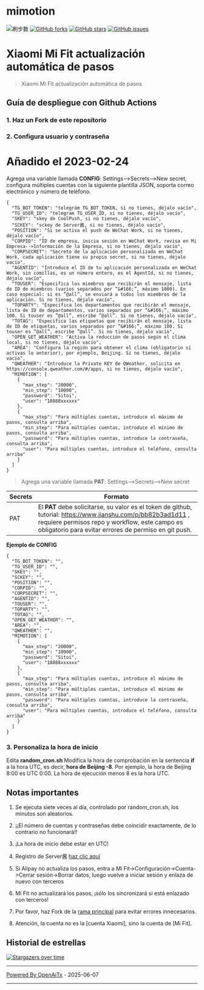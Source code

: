 # mimotion
![刷步数](https://github.com/xunichanghuan/mimotion-run/actions/workflows/run.yml/badge.svg)
[![GitHub forks](https://img.shields.io/github/forks/xunichanghuan/mimotion-run?style=flat-square)](https://github.com/xunichanghuan/mimotion-run/network)
[![GitHub stars](https://img.shields.io/github/stars/xunichanghuan/mimotion-run?style=flat-square)](https://github.com/xunichanghuan/mimotion-run/stargazers)
[![GitHub issues](https://img.shields.io/github/issues/xunichanghuan/mimotion-run?style=flat-square)](https://github.com/xunichanghuan/mimotion-run/issues)

# Xiaomi Mi Fit actualización automática de pasos

> Xiaomi Mi Fit actualización automática de pasos

## Guía de despliegue con Github Actions

### 1. Haz un Fork de este repositorio

### 2. Configura usuario y contraseña
# Añadido el 2023-02-24
Agrega una variable llamada **CONFIG**: Settings-->Secrets-->New secret, configura múltiples cuentas con la siguiente plantilla JSON, soporta correo electrónico y número de teléfono.
```
{
  "TG_BOT_TOKEN": "telegram TG_BOT_TOKEN, si no tienes, déjalo vacío",
  "TG_USER_ID": "telegram TG_USER_ID, si no tienes, déjalo vacío",
  "SKEY": "skey de CoolPush, si no tienes, déjalo vacío",
  "SCKEY": "sckey de Server酱, si no tienes, déjalo vacío",
  "POSITION": "Si se activa el push de WeChat Work, si no tienes, déjalo vacío",
  "CORPID": "ID de empresa, inicia sesión en WeChat Work, revisa en Mi Empresa-->Información de la Empresa, si no tienes, déjalo vacío",
  "CORPSECRET": "Secreto de la aplicación personalizada en WeChat Work, cada aplicación tiene su propio secret, si no tienes, déjalo vacío",
  "AGENTID": "Introduce el ID de tu aplicación personalizada en WeChat Work, sin comillas, es un número entero, es el AgentId, si no tienes, déjalo vacío",
  "TOUSER": "Especifica los miembros que recibirán el mensaje, lista de ID de miembros (varios separados por ”&#166;”, máximo 1000). En caso especial: si es ”@all”, se enviará a todos los miembros de la aplicación. Si no tienes, déjalo vacío",
  "TOPARTY": "Especifica los departamentos que recibirán el mensaje, lista de ID de departamentos, varios separados por ”&#166;”, máximo 100. Si touser es ”@all”, escribe ”@all”. Si no tienes, déjalo vacío",
  "TOTAG": "Especifica las etiquetas que recibirán el mensaje, lista de ID de etiquetas, varios separados por ”&#166;”, máximo 100. Si touser es ”@all”, escribe ”@all”. Si no tienes, déjalo vacío",
  "OPEN_GET_WEATHER": "Activa la reducción de pasos según el clima local, si no tienes, déjalo vacío",
  "AREA": "Configura la región para obtener el clima (obligatorio si activas lo anterior), por ejemplo, Beijing. Si no tienes, déjalo vacío",
  "QWEATHER": "Introduce la Private KEY de QWeather, solicita en https://console.qweather.com/#/apps, si no tienes, déjalo vacío",
  "MIMOTION": [
    {
      "max_step": "20000",
      "min_step": "10000",
      "password": "Sitoi",
      "user": "18888xxxxxx"
    },
    {
      "max_step": "Para múltiples cuentas, introduce el máximo de pasos, consulta arriba",
      "min_step": "Para múltiples cuentas, introduce el mínimo de pasos, consulta arriba",
      "password": "Para múltiples cuentas, introduce la contraseña, consulta arriba",
      "user": "Para múltiples cuentas, introduce el teléfono, consulta arriba"
    }
  ]
}
```
> Agrega una variable llamada **PAT**: Settings-->Secrets-->New secret

| Secrets |  Formato  |
| ------- | --------- |
| PAT     |   El **PAT** debe solicitarse, su valor es el token de github, tutorial: https://www.jianshu.com/p/bb82b3ad1d11 , requiere permisos repo y workflow, este campo es obligatorio para evitar errores de permiso en git push. |

**Ejemplo de CONFIG**
```
{
  "TG_BOT_TOKEN": "",
  "TG_USER_ID": "",
  "SKEY": "",
  "SCKEY": "",
  "POSITION": "",
  "CORPID": "",
  "CORPSECRET": "",
  "AGENTID": "",
  "TOUSER": "",
  "TOPARTY": "",
  "TOTAG": "",
  "OPEN_GET_WEATHER": "",
  "AREA": "",
  "QWEATHER": "",
  "MIMOTION": [
    {
      "max_step": "20000",
      "min_step": "10000",
      "password": "Sitoi",
      "user": "18888xxxxxx"
    },
    {
      "max_step": "Para múltiples cuentas, introduce el máximo de pasos, consulta arriba",
      "min_step": "Para múltiples cuentas, introduce el mínimo de pasos, consulta arriba",
      "password": "Para múltiples cuentas, introduce la contraseña, consulta arriba",
      "user": "Para múltiples cuentas, introduce el teléfono, consulta arriba"
    }
  ]
}
```

### 3. Personaliza la hora de inicio

Edita **random_cron.sh**
Modifica la hora de comprobación en la sentencia **if** a la hora UTC, es decir, **hora de Beijing -8**. Por ejemplo, la hora de Beijing 8:00 es UTC 0:00. La hora de ejecución menos 8 es la hora UTC.



## Notas importantes

1. Se ejecuta siete veces al día, controlado por random_cron.sh, los minutos son aleatorios.

2. ¡¡El número de cuentas y contraseñas debe coincidir exactamente, de lo contrario no funcionará!!

3. ¡La hora de inicio debe estar en UTC!

4. Registro de Server酱 [haz clic aquí](https://sct.ftqq.com/)

5. Si Alipay no actualiza los pasos, entra a Mi Fit->Configuración->Cuenta->Cerrar sesión->Borrar datos, luego vuelve a iniciar sesión y enlaza de nuevo con terceros

6. Mi Fit no actualizará los pasos, ¡sólo los sincronizará si está enlazado con terceros!

7. Por favor, haz Fork de la [rama principal](https://github.com/xunichanghuan/mimotion-run/) para evitar errores innecesarios.

8. Atención, la cuenta no es la [cuenta Xiaomi], sino la cuenta de [Mi Fit].

## Historial de estrellas

[![Stargazers over time](https://starchart.cc/xunichanghuan/mimotion-run.svg)](https://starchart.cc/xunichanghuan/mimotion-run)

---

[Powered By OpenAiTx](https://github.com/OpenAiTx/OpenAiTx) - 2025-06-07

---